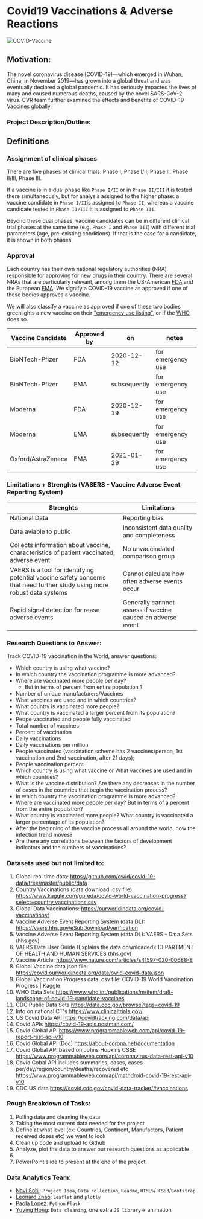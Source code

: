 # Covid19 Vaccinations & Adverse Reactions

![COVID-Vaccine](Images/Images3.jpg)

## Motivation:
The novel coronavirus disease (COVID-19)—which emerged in Wuhan, China, in November 2019—has grown into a global threat and was eventually declared a global pandemic. It has seriously impacted the lives of many and caused numerous deaths, caused by the novel SARS-CoV-2 virus. CVR team further examined the effects and benefits of COVID-19 Vaccines globally.  

### Project Description/Outline:
## Definitions

### Assignment of clinical phases
There are five phases of clinical trials: Phase I, Phase I/II, Phase II, Phase II/III, Phase III.

If a vaccine is in a dual phase like `Phase I/II` or in `Phase II/III` it is tested there simultaneously, but for analysis assigned to the higher phase: a vaccine candidate in `Phase I/II`is assigned to `Phase II`, whereas a vaccine candidate tested in `Phase II/III` it is assigned to `Phase III`.

Beyond these dual phases, vaccine candidates can be in different clinical trial phases at the same time (e.g. `Phase I` and `Phase III`) with different trial parameters (age, pre-existing conditions). If that is the case for a candidate, it is shown in both phases.

### Approval
Each country has their own national regulatory authorities (NRA) responsible for approving for new drugs in their country. There are several NRAs that are particularly relevant, among them the US-American [FDA](https://www.fda.gov/vaccines-blood-biologics/industry-biologics/coronavirus-covid-19-cber-regulated-biologics) and the European [EMA](https://www.ema.europa.eu/en/human-regulatory/overview/public-health-threats/coronavirus-disease-covid-19/treatments-vaccines-covid-19). We signify a COVID-19 vaccine as approved if one of these bodies approves a vaccine. 

We will also classify a vaccine as approved if one of these two bodies greenlights a new vaccine on their ["emergency use listing"](https://www.who.int/news-room/q-a-detail/coronavirus-disease-use-of-emergency-use-listing-procedure-forvaccines-against-covid-19), or if the [WHO](https://www.who.int/teams/regulation-prequalification/eul/covid-19) does so. 

| Vaccine Candidate  | Approved by  |  on |  notes |
|------------------|------|-------------|--------------------|
|  BioNTech-Pfizer |  FDA |  2020-12-12 | for emergency use  |
|  BioNTech-Pfizer |  EMA |  subsequently | for emergency use  |
|  Moderna |  FDA |  2020-12-19 | for emergency use  |
|  Moderna |  EMA |  subsequently | for emergency use  |
|  Oxford/AstraZeneca |  EMA |  2021-01-29 | for emergency use  |

### Limitations + Strenghts (VASERS - Vaccine Adverse Event Reporting System)


|         Strenghts               | Limitations |
|------------------------------------|------------------------------------|
| National Data | Reporting bias |
| Data aviable to public | Inconsistent data quality and completeness	|
| Collects information about vaccine, characteristics of patient vaccinated, adverse event | No unvaccindated comparison group |
| VAERS is a tool for identifying potential vaccine safety concerns that need further study using more robust data systems | Cannot calculate how often adverse events occur |
| Rapid signal detection for rease adverse events | Generally cannnot assess if vaccine caused an adverse event	|


### Research Questions to Answer:
Track COVID-19 vaccination in the World, answer questions:
* Which country is using what vaccine?
* In which country the vaccination programme is more advanced?
* Where are vaccinated more people per day? 
  * But in terms of percent from entire population ?
* Number of unique manufacturers/Vaccines
* What vaccines are used and in which countries?
* What country is vaccinated more people?
* What country is vaccinated a larger percent from its population?
* Peope vaccinated and people fully vaccinated
* Total number of vaccines
* Percent of vaccination
* Daily vaccinations
* Daily vaccinations per million
* People vaccinated (vaccination scheme has 2 vaccines/person, 1st vaccination and 2nd vaccination, after 21 days);
* People vaccination percent
* Which country is using what vaccine or What vaccines are used and in which countries?
* What is the vaccine distribution? Are there any decreases in the number of cases in the countries that begin the vaccination process?
* In which country the vaccination programme is more advanced?
* Where are vaccinated more people per day? But in terms of a percent from the entire population?
* What country is vaccinated more people? What country is vaccinated a larger percentage of its population?
* After the beginning of the vaccine process all around the world, how the infection trend moves?
* Are there any correlations between the factors of development indicators and the numbers of vaccinations?

### Datasets used but not limited to:
1. Global real time data:	https://github.com/owid/covid-19-data/tree/master/public/data
2. Country Vaccinations (data download .csv file):	https://www.kaggle.com/gpreda/covid-world-vaccination-progress?select=country_vaccinations.csv
3. Global Data Vaccinations:	https://ourworldindata.org/covid-vaccinationsf
4. Vaccine Adverse Event Reporting System (data DL):	https://vaers.hhs.gov/eSubDownload/verification
5. Vaccine Adverse Event Reporting System (data DL):	VAERS - Data Sets (hhs.gov)
6. VAERS Data User Guide (Explains the data downloaded):	DEPARTMENT OF HEALTH AND HUMAN SERVICES (hhs.gov)
7. Vaccine Article:	https://www.nature.com/articles/s41597-020-00688-8
8. Global Vaccine data json file:	https://covid.ourworldindata.org/data/owid-covid-data.json
9. Global Vaccination Progress data .csv file:	COVID-19 World Vaccination Progress | Kaggle
10. WHO Data Sets	https://www.who.int/publications/m/item/draft-landscape-of-covid-19-candidate-vaccines
11. CDC Public Data Sets	https://data.cdc.gov/browse?tags=covid-19
12. Info on national CT's	https://www.clinicaltrials.gov/
13. US Covid Data API	https://covidtracking.com/data/api
14. Covid APIs	https://covid-19-apis.postman.com/
15. Covid Global API	https://www.programmableweb.com/api/covid-19-report-rest-api-v10
16. Covid Global API (Doc)	https://about-corona.net/documentation
17. Covid Global API based on Johns Hopkins CSSE	https://www.programmableweb.com/api/coronavirus-data-rest-api-v10
18. Covid Gobal API includes summaries, cases, cases per/day/region/country/deaths/recovered etc	https://www.programmableweb.com/api/mathdroid-covid-19-rest-api-v10
19. CDC US data	https://covid.cdc.gov/covid-data-tracker/#vaccinations

### Rough Breakdown of Tasks:
1. Pulling data and cleaning the data 
2. Taking the most current data needed for the project
3. Define at what level (ex: Countries, Continent, Manufactors, Patient received doses etc) we want to look 
4. Clean up code and upload to Github
5. Analyze, plot the data to answer our research questions as applicable
6. 
6. PowerPoint slide to present at the end of the project.

### Data Analytics Team:
* [Navi Sohi](https://github.com/PlainJane20): `Project Idea`, `Data collection`, `Readme`, `HTML5`/`'CSS3`/`Bootstrap`
* [Leonard Zhao](https://github.com/leonardz17): `Leaflet` and `plotly`
* [Paola Lopez](https://github.com/paola1395): `Python` `Flask`
* [Yuying Hong](https://github.com/yuyhong23): `Data cleaning`, one extra `JS library`→ animation

